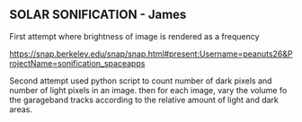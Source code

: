 SOLAR SONIFICATION - James
---------------

First attempt where brightness of image is rendered as a frequency

https://snap.berkeley.edu/snap/snap.html#present:Username=peanuts26&ProjectName=sonification_spaceapps

Second attempt used python script to count number of dark pixels and number of light pixels in an image. then for each image, vary the volume fo the garageband tracks according to the relative amount of light and dark areas.




